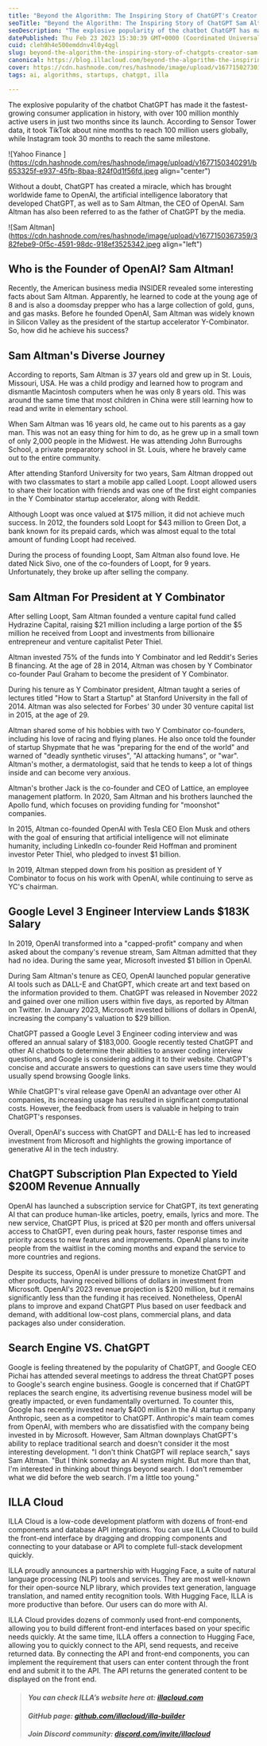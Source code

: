 ```yaml
---
title: "Beyond the Algorithm: The Inspiring Story of ChatGPT's Creator Sam Altman"
seoTitle: "Beyond the Algorithm: The Inspiring Story of ChatGPT Sam Altman"
seoDescription: "The explosive popularity of the chatbot ChatGPT has made it the fastest-growing consumer application in history, with over 100 million monthly active users"
datePublished: Thu Feb 23 2023 15:30:39 GMT+0000 (Coordinated Universal Time)
cuid: cleh9h4e500emddnv4l0y4qgl
slug: beyond-the-algorithm-the-inspiring-story-of-chatgpts-creator-sam-altman
canonical: https://blog.illacloud.com/beyond-the-algorithm-the-inspiring-story-of-chatgpts-creator-sam-altman/
cover: https://cdn.hashnode.com/res/hashnode/image/upload/v1677150273018/8a47bbf8-da4b-454a-8b64-a4e69918e6bd.png
tags: ai, algorithms, startups, chatgpt, illa

---
```


The explosive popularity of the chatbot ChatGPT has made it the fastest-growing consumer application in history, with over 100 million monthly active users in just two months since its launch. According to Sensor Tower data, it took TikTok about nine months to reach 100 million users globally, while Instagram took 30 months to reach the same milestone.

![Yahoo Finance ](https://cdn.hashnode.com/res/hashnode/image/upload/v1677150340291/b653325f-e937-45fb-8baa-824f0d1f56fd.jpeg align="center")

Without a doubt, ChatGPT has created a miracle, which has brought worldwide fame to OpenAI, the artificial intelligence laboratory that developed ChatGPT, as well as to Sam Altman, the CEO of OpenAI. Sam Altman has also been referred to as the father of ChatGPT by the media.

![Sam Altman](https://cdn.hashnode.com/res/hashnode/image/upload/v1677150367359/382febe9-0f5c-4591-98dc-918ef3525342.jpeg align="left")

## Who is the Founder of OpenAI? Sam Altman!

Recently, the American business media INSIDER revealed some interesting facts about Sam Altman. Apparently, he learned to code at the young age of 8 and is also a doomsday prepper who has a large collection of gold, guns, and gas masks. Before he founded OpenAI, Sam Altman was widely known in Silicon Valley as the president of the startup accelerator Y-Combinator. So, how did he achieve his success?

## Sam Altman's Diverse Journey

According to reports, Sam Altman is 37 years old and grew up in St. Louis, Missouri, USA. He was a child prodigy and learned how to program and dismantle Macintosh computers when he was only 8 years old. This was around the same time that most children in China were still learning how to read and write in elementary school.

When Sam Altman was 16 years old, he came out to his parents as a gay man. This was not an easy thing for him to do, as he grew up in a small town of only 2,000 people in the Midwest. He was attending John Burroughs School, a private preparatory school in St. Louis, where he bravely came out to the entire community.

After attending Stanford University for two years, Sam Altman dropped out with two classmates to start a mobile app called Loopt. Loopt allowed users to share their location with friends and was one of the first eight companies in the Y Combinator startup accelerator, along with Reddit.

Although Loopt was once valued at $175 million, it did not achieve much success. In 2012, the founders sold Loopt for $43 million to Green Dot, a bank known for its prepaid cards, which was almost equal to the total amount of funding Loopt had received.

During the process of founding Loopt, Sam Altman also found love. He dated Nick Sivo, one of the co-founders of Loopt, for 9 years. Unfortunately, they broke up after selling the company.

## Sam Altman For President at Y Combinator

After selling Loopt, Sam Altman founded a venture capital fund called Hydrazine Capital, raising $21 million including a large portion of the $5 million he received from Loopt and investments from billionaire entrepreneur and venture capitalist Peter Thiel.

Altman invested 75% of the funds into Y Combinator and led Reddit's Series B financing. At the age of 28 in 2014, Altman was chosen by Y Combinator co-founder Paul Graham to become the president of Y Combinator.

During his tenure as Y Combinator president, Altman taught a series of lectures titled "How to Start a Startup" at Stanford University in the fall of 2014. Altman was also selected for Forbes' 30 under 30 venture capital list in 2015, at the age of 29.

Altman shared some of his hobbies with two Y Combinator co-founders, including his love of racing and flying planes. He also once told the founder of startup Shypmate that he was "preparing for the end of the world" and warned of "deadly synthetic viruses", "AI attacking humans", or "war". Altman's mother, a dermatologist, said that he tends to keep a lot of things inside and can become very anxious.

Altman's brother Jack is the co-founder and CEO of Lattice, an employee management platform. In 2020, Sam Altman and his brothers launched the Apollo fund, which focuses on providing funding for "moonshot" companies.

In 2015, Altman co-founded OpenAI with Tesla CEO Elon Musk and others with the goal of ensuring that artificial intelligence will not eliminate humanity, including LinkedIn co-founder Reid Hoffman and prominent investor Peter Thiel, who pledged to invest $1 billion.

In 2019, Altman stepped down from his position as president of Y Combinator to focus on his work with OpenAI, while continuing to serve as YC's chairman.

## Google Level 3 Engineer Interview Lands $183K Salary

In 2019, OpenAI transformed into a "capped-profit" company and when asked about the company's revenue stream, Sam Altman admitted that they had no idea. During the same year, Microsoft invested $1 billion in OpenAI.

During Sam Altman's tenure as CEO, OpenAI launched popular generative AI tools such as DALL-E and ChatGPT, which create art and text based on the information provided to them. ChatGPT was released in November 2022 and gained over one million users within five days, as reported by Altman on Twitter. In January 2023, Microsoft invested billions of dollars in OpenAI, increasing the company's valuation to $29 billion.

ChatGPT passed a Google Level 3 Engineer coding interview and was offered an annual salary of $183,000. Google recently tested ChatGPT and other AI chatbots to determine their abilities to answer coding interview questions, and Google is considering adding it to their website. ChatGPT's concise and accurate answers to questions can save users time they would usually spend browsing Google links.

While ChatGPT's viral release gave OpenAI an advantage over other AI companies, its increasing usage has resulted in significant computational costs. However, the feedback from users is valuable in helping to train ChatGPT's responses.

Overall, OpenAI's success with ChatGPT and DALL-E has led to increased investment from Microsoft and highlights the growing importance of generative AI in the tech industry.

## ChatGPT Subscription Plan Expected to Yield $200M Revenue Annually

OpenAI has launched a subscription service for ChatGPT, its text generating AI that can produce human-like articles, poetry, emails, lyrics and more. The new service, ChatGPT Plus, is priced at $20 per month and offers universal access to ChatGPT, even during peak hours, faster response times and priority access to new features and improvements. OpenAI plans to invite people from the waitlist in the coming months and expand the service to more countries and regions.

Despite its success, OpenAI is under pressure to monetize ChatGPT and other products, having received billions of dollars in investment from Microsoft. OpenAI's 2023 revenue projection is $200 million, but it remains significantly less than the funding it has received. Nonetheless, OpenAI plans to improve and expand ChatGPT Plus based on user feedback and demand, with additional low-cost plans, commercial plans, and data packages also under consideration.

## Search Engine VS. ChatGPT

Google is feeling threatened by the popularity of ChatGPT, and Google CEO Pichai has attended several meetings to address the threat ChatGPT poses to Google's search engine business. Google is concerned that if ChatGPT replaces the search engine, its advertising revenue business model will be greatly impacted, or even fundamentally overturned. To counter this, Google has recently invested nearly $400 million in the AI startup company Anthropic, seen as a competitor to ChatGPT. Anthropic's main team comes from OpenAI, with members who are dissatisfied with the company being invested in by Microsoft. However, Sam Altman downplays ChatGPT's ability to replace traditional search and doesn't consider it the most interesting development. "I don't think ChatGPT will replace search," says Sam Altman. "But I think someday an AI system might. But more than that, I'm interested in thinking about things beyond search. I don't remember what we did before the web search. I'm a little too young."

## **ILLA Cloud**

ILLA Cloud is a low-code development platform with dozens of front-end components and database API integrations. You can use ILLA Cloud to build the front-end interface by dragging and dropping components and connecting to your database or API to complete full-stack development quickly.

ILLA proudly announces a partnership with Hugging Face, a suite of natural language processing (NLP) tools and services. They are most well-known for their open-source NLP library, which provides text generation, language translation, and named entity recognition tools. With Hugging Face, ILLA is more productive than before. Our users can do more with AI.

ILLA Cloud provides dozens of commonly used front-end components, allowing you to build different front-end interfaces based on your specific needs quickly. At the same time, ILLA offers a connection to Hugging Face, allowing you to quickly connect to the API, send requests, and receive returned data. By connecting the API and front-end components, you can implement the requirement that users can enter content through the front end and submit it to the API. The API returns the generated content to be displayed on the front end.

> #### ***You can check ILLA’s website here at:*** [***illacloud.com***](http://illacloud.com)
> 
> #### *GitHub page:* [***github.com/illacloud/illa-builder***](http://github.com/illacloud/illa-builder)
> 
> #### *Join Discord community:* [***discord.com/invite/illacloud***](http://discord.com/invite/illacloud)